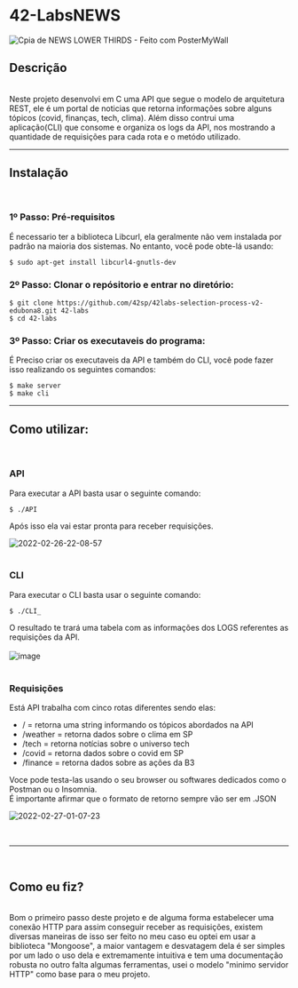 # 42-LabsNEWS

![Cpia de NEWS LOWER THIRDS - Feito com PosterMyWall](https://user-images.githubusercontent.com/87132928/155868696-7dd870d3-6d6f-41d4-a067-4a0ba9f51c2c.jpg)


## Descrição
<br>
Neste projeto desenvolvi em C uma API que segue o modelo de arquitetura REST, ele é um portal de noticias que retorna informações sobre alguns tópicos (covid, finanças, tech, clima). Além disso contrui uma aplicação(CLI) que consome e organiza os logs da API, nos mostrando a quantidade de requisições para cada rota e o metódo utilizado.

---

## Instalação
<br>

### 1º Passo: Pré-requisitos 
É necessario ter a biblioteca Libcurl, ela geralmente não vem instalada por padrão na maioria dos sistemas. No entanto, você pode obte-lá usando:
```
$ sudo apt-get install libcurl4-gnutls-dev
```

### 2º Passo: Clonar o repósitorio e entrar no diretório:

```
$ git clone https://github.com/42sp/42labs-selection-process-v2-edubona8.git 42-labs
$ cd 42-labs
```
### 3º Passo: Criar os executaveis do programa:
É Preciso criar os executaveis da API e também do CLI, você pode fazer isso realizando os seguintes comandos:

```
$ make server
$ make cli
```

---

## Como utilizar:
<br>

### API

Para executar a API basta usar o seguinte comando: 

```
$ ./API
```
Após isso ela vai estar pronta para receber requisições.

![2022-02-26-22-08-57](https://user-images.githubusercontent.com/87132928/155864552-726b1f98-6ac3-44bc-9b55-26e00528862a.gif)
<br>
<br>
### CLI

Para executar o CLI basta usar o seguinte comando: 
```
$ ./CLI_
```
O resultado te trará uma tabela com as informações dos LOGS referentes as requisições da API.
<br>
<br>
![image](https://user-images.githubusercontent.com/87132928/155869476-d3654c0c-f9d1-4457-8ec4-e0df34a36918.png)
<br>
<br>
### Requisições

Está API trabalha com cinco rotas diferentes sendo elas:
* / = retorna uma string informando os tópicos abordados na API
* /weather = retorna dados sobre o clima em SP
* /tech = retorna notícias sobre o universo tech
* /covid = retorna dados sobre o covid em SP
* /finance = retorna dados sobre as ações da B3 

Voce pode testa-las usando o seu browser ou softwares dedicados como o Postman ou o Insomnia.
<br>
É importante afirmar que o formato de retorno sempre vão ser em .JSON
  
![2022-02-27-01-07-23](https://user-images.githubusercontent.com/87132928/155867981-ec21c21d-9627-4710-9404-576aaa6dcbc8.gif)

<br>

---

<br>

## Como eu fiz?
<br>
Bom o primeiro passo deste projeto e de alguma forma estabelecer uma conexão HTTP para assim conseguir receber as requisições, existem diversas maneiras de isso ser feito no meu caso eu optei em usar a biblioteca "Mongoose", a maior vantagem e desvatagem dela é ser simples por um lado o uso dela e extremamente intuitiva e tem uma documentação robusta no outro falta algumas ferramentas, usei o modelo "minimo servidor HTTP" como base para o meu projeto.



